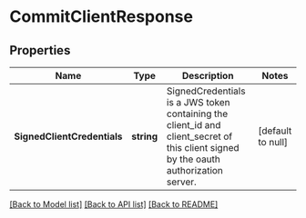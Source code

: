 # CommitClientResponse

## Properties
Name | Type | Description | Notes
------------ | ------------- | ------------- | -------------
**SignedClientCredentials** | **string** | SignedCredentials  is a JWS token containing the client_id and client_secret of this client signed by the oauth authorization server. | [default to null]
 

[[Back to Model list]](../README.md#documentation-for-models) [[Back to API list]](../README.md#documentation-for-api-endpoints) [[Back to README]](../README.md)


